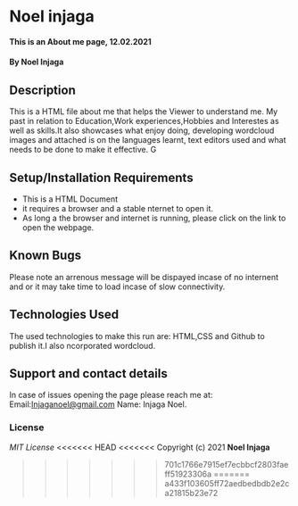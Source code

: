 # Noel injaga
#### This is an About me page, 12.02.2021
#### By **Noel Injaga**
## Description
This is a HTML file about me that helps the Viewer to understand me. My past in relation to Education,Work experiences,Hobbies and Interestes as well as skills.It also showcases what  enjoy doing, developing wordcloud images and attached is on the languages learnt, text editors used and what needs to be done to make it effective. G 
## Setup/Installation Requirements
* This is a HTML Document
* it requires a browser and a stable nternet to open it.
* As long a the browser and internet is running, please click on the link to open the webpage.

## Known Bugs
Please note an arrenous message will be dispayed incase of no internent and or it may take time to load incase of slow connectivity.
## Technologies Used
The used technologies to make this run are: HTML,CSS and Github to publish it.I also ncorporated wordcloud.
## Support and contact details
In case of issues opening the page please reach me at:
Email:Injaganoel@gmail.com
Name: Injaga Noel.
### License
*MIT License*
<<<<<<< HEAD
<<<<<<< 
Copyright (c) 2021 **Noel Injaga**
>>>>>>> 701c1766e7915ef7ecbbcf2803faeff51923306a
=======
>>>>>>> a433f103605ff72aedbedbdb2e2ca21815b23e72
